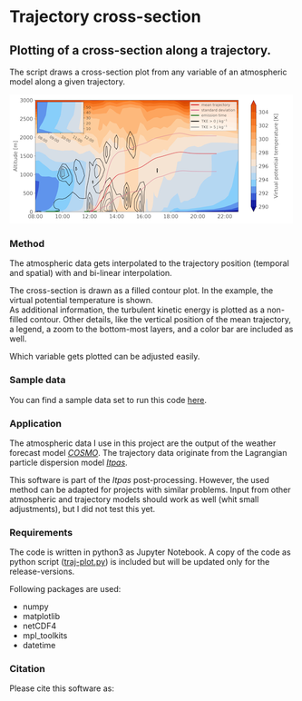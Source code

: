# Trajectory cross-section
## Plotting of a cross-section along a trajectory.

The script draws a cross-section plot from any variable of an atmospheric model along a given trajectory.

![](example.png)

### Method
The atmospheric data gets interpolated to the trajectory position (temporal and spatial) with and bi-linear interpolation.

The cross-section is drawn as a filled contour plot.
In the example, the virtual potential temperature is shown.  
As additional information, the turbulent kinetic energy is plotted as a non-filled contour.
Other details, like the vertical position of the mean trajectory, a legend, a zoom to the bottom-most layers, and a color bar are included as well.

Which variable gets plotted can be adjusted easily.

### Sample data
You can find a sample data set to run this code [here](https://doi.org/10.5281/zenodo.3965683).

### Application

The atmospheric data I use in this project are the output of the weather forecast model *[COSMO](http://www.cosmo-model.org/)*.
The trajectory data originate from the Lagrangian particle dispersion model *[Itpas](https://zenodo.org/record/3932248)*.

This software is part of the *Itpas* post-processing. However, the used method can be adapted for projects with similar problems.  Input from other atmospheric and trajectory models should work as well (whit small adjustments), but I did not test this yet.

<!-- Details on the particle model and its application can be found (later) at Faust et al. (in Prep.) -->

### Requirements
The code is written in python3 as Jupyter Notebook. A copy of the code as python script ([traj-plot.py](traj-plot.py)) is included but will be updated only for the release-versions.

Following packages are used:
- numpy
- matplotlib
- netCDF4
- mpl_toolkits
- datetime




### Citation
Please cite this software as:
